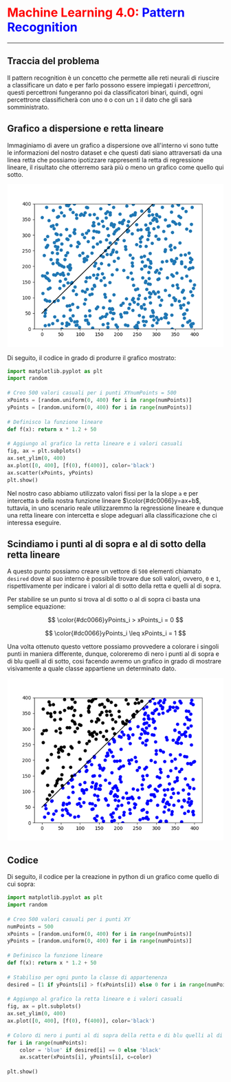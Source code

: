 # <span style="color:red;">Machine Learning 4.0:</span> <span style="color:blue;">Pattern Recognition</span>
___

## Traccia del problema
Il pattern recognition è un concetto che permette alle reti neurali di riuscire a classificare un dato e per farlo possono essere impiegati i *percettroni*, questi percettroni fungeranno poi da classificatori binari, quindi, ogni percettrone classificherà con uno `0` o con un `1` il dato che gli sarà somministrato.

## Grafico a dispersione e retta lineare

Immaginiamo di avere un grafico a dispersione ove all'interno vi sono tutte le informazioni del nostro dataset e che questi dati siano attraversati da una linea retta che possiamo ipotizzare rappresenti la retta di regressione lineare, il risultato che otterremo sarà più o meno un grafico come quello qui sotto.

![scatter dataset](image/scatter.png)

Di seguito, il codice in grado di produrre il grafico mostrato:

```python
import matplotlib.pyplot as plt
import random

# Creo 500 valori casuali per i punti XYnumPoints = 500
xPoints = [random.uniform(0, 400) for i in range(numPoints)]
yPoints = [random.uniform(0, 400) for i in range(numPoints)]

# Definisco la funzione lineare
def f(x): return x * 1.2 + 50

# Aggiungo al grafico la retta lineare e i valori casuali
fig, ax = plt.subplots()
ax.set_ylim(0, 400)
ax.plot([0, 400], [f(0), f(400)], color='black')
ax.scatter(xPoints, yPoints)
plt.show()
```

Nel nostro caso abbiamo utilizzato valori fissi per la la slope `a` e per intercetta `b` della nostra funzione lineare $\color{#dc0066}y=ax+b$, tuttavia, in uno scenario reale utilizzaremmo la regressione lineare e dunque una retta lineare con intercetta e slope adeguari alla classificazione che ci interessa eseguire.

## Scindiamo i punti al di sopra e al di sotto della retta lineare

A questo punto possiamo creare un vettore di `500` elementi chiamato `desired` dove al suo interno è possibile trovare due soli valori, ovvero, `0` e `1`, rispettivamente per indicare i valori al di sotto della retta e quelli al di sopra.

Per stabilire se un punto si trova al di sotto o al di sopra ci basta una semplice equazione:

$$
\color{#dc0066}yPoints_i > xPoints_i = 0
$$

$$
\color{#dc0066}yPoints_i \leq xPoints_i = 1
$$

Una volta ottenuto questo vettore possiamo provvedere a colorare i singoli punti in maniera differente, dunque, coloreremo di nero i punti al di sopra e di blu quelli al di sotto, cosi facendo avremo un grafico in grado di mostrare visivamente a quale classe appartiene un determinato dato.

![scatter con classificazione](image/scatter_desired.png)

## Codice

Di seguito, il codice per la creazione in python di un grafico come quello di cui sopra:

```python
import matplotlib.pyplot as plt
import random

# Creo 500 valori casuali per i punti XY
numPoints = 500
xPoints = [random.uniform(0, 400) for i in range(numPoints)]
yPoints = [random.uniform(0, 400) for i in range(numPoints)]

# Definisco la funzione lineare
def f(x): return x * 1.2 + 50

# Stabiliso per ogni punto la classe di appartenenza
desired = [1 if yPoints[i] > f(xPoints[i]) else 0 for i in range(numPoints)]

# Aggiungo al grafico la retta lineare e i valori casuali
fig, ax = plt.subplots()
ax.set_ylim(0, 400)
ax.plot([0, 400], [f(0), f(400)], color='black')

# Coloro di nero i punti al di sopra della retta e di blu quelli al di sotto
for i in range(numPoints):
    color = 'blue' if desired[i] == 0 else 'black'
    ax.scatter(xPoints[i], yPoints[i], c=color)

plt.show()
```